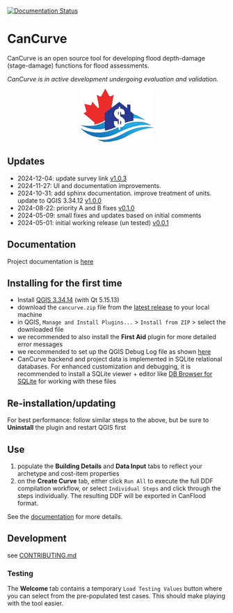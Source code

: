 [![Documentation Status](https://readthedocs.org/projects/cancurve/badge/?version=latest)](https://cancurve.readthedocs.io/en/latest/?badge=latest)

# CanCurve
CanCurve is an open source tool for developing flood depth-damage (stage-damage) functions for flood assessments.
<p> <em>CanCurve is in active development undergoing evaluation and validation. </em></p>

<p align="center">
  <img src="./cancurve/img/icon.png" alt="CanCurve Icon"> 
</p>
 
 
## Updates
- 2024-12-04: update survey link [v1.0.3](https://github.com/NRCan/CanCurve/releases/tag/v1.0.3)
- 2024-11-27: UI and documentation improvements.
- 2024-10-31: add sphinx documentation. improve treatment of units. update to QGIS 3.34.12 [v1.0.0](https://github.com/NRCan/CanCurve/releases/tag/v1.0.0)
- 2024-08-22: priority A and B fixes [v0.1.0](https://github.com/NRCan/CanCurve/releases/tag/v0.1.0)
- 2024-05-09: small fixes and updates based on initial comments
- 2024-05-01: initial working release (un tested) [v0.0.1](https://github.com/NRCan/CanCurve/releases/tag/v0.0.1)


## Documentation
Project documentation is [here](https://cancurve.readthedocs.io/en/latest/)


## Installing for the first time
- Install [QGIS 3.34.14](https://download.qgis.org/downloads/) (with Qt 5.15.13)
- download the `cancurve.zip` file from the [latest release](https://github.com/NRCan/CanCurve/releases) to your local machine
- in QGIS, `Manage and Install Plugins...` > `Install from ZIP` > select the downloaded file
- we recommended to also install the **First Aid** plugin for more detailed error messages 
- we recommended to set up the QGIS Debug Log file as shown [here](https://stackoverflow.com/a/61669864/9871683)
- CanCurve backend and project data is implemented in SQLite relational databases. For enhanced customization and debugging, it is recommended to install a SQLite viewer + editor like [DB Browser for SQLite](https://sqlitebrowser.org/) for working with these files  

## Re-installation/updating
For best performance: follow similar steps to the above, but be sure to **Uninstall** the plugin and restart QGIS first 


## Use
1) populate the **Building Details** and **Data Input** tabs to reflect your archetype and cost-item properties
2) on the **Create Curve** tab, either click `Run All` to execute the full DDF compilation workflow, or select `Individual Steps` and click through the steps individually. The resulting DDF will be exported in CanFlood format.

See the [documentation](https://cancurve.readthedocs.io/en/latest/) for more details.

## Development
see [CONTRIBUTING.md](./CONTRIBUTING.md)

### Testing
The **Welcome** tab contains a temporary `Load Testing Values` button where you can select from the pre-populated test cases. This should make playing with the tool easier. 


